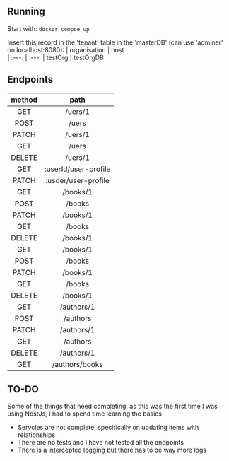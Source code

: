 ## Running

Start with:
`docker compoe up`

Insert this record in the 'tenant' table in the 'masterDB' (can use 'adminer' on localhost:8080):
| organisation | host  
| :---:   | :---:
| testOrg | testOrgDB

## Endpoints

| method | path  
| :---:   | :---:
| GET | /uers/1
| POST | /uers
| PATCH | /uers/1
| GET | /uers
| DELETE | /uers/1
| GET | :userId/user-profile
| PATCH | :usder/user-profile
| GET | /books/1
| POST | /books
| PATCH | /books/1
| GET | /books
| DELETE | /books/1
| GET | /books/1
| POST | /books
| PATCH | /books/1
| GET | /books
| DELETE | /books/1
| GET | /authors/1
| POST | /authors
| PATCH | /authors/1
| GET | /authors
| DELETE | /authors/1
| GET | /authors/books

## TO-DO
Some of the things that need completing, as this was the first time I was using NestJs, I had to spend time learning the basics
- Servcies are not complete, specifically on updating items with relationships
- There are no tests and I have not tested all the endpoints
- There is a intercepted logging but there has to be way more logs